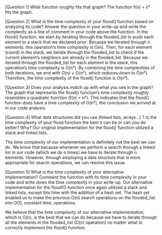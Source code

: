 [Question 1] What function roughly fits that graph?
The function f(n) = n² fits the graph.



[Question 2] What is the time complexity of your flood() function based on analyzing its code? Answer the question in your write-up and write the complexity as a line of comment in your code above the function.
In the flood() function, we start by iterating through the flooded_list to push each element to a stack that we declared prior. Because we iterated through n elements, this operation’s time complexity is O(n). Then, for each element (coord) in the stack, we iterate through the flooded_list to check if the current element’s neighbors are already in the flooded_list. Because we iterated through the flooded_list for each element in the stack, this operation’s time complexity is O(n²). By combining the time complexities of both iterations, we end with O(n) + O(n²), which reduces down to O(n²). Therefore, the time complexity of the flood() function is O(n²).



[Question 3] Does your analysis match up with what you see in the graph?
The graph that represents the flood() function’s time complexity roughly resembles a quadratic function (f(n) = n²). This indicates that the flood() function does have a time complexity of O(n²), the conclusion we arrived at in our code analysis.



[Question 4] What data structures did you use (linked lists, arrays…) ? Is the time complexity of your flood function the best it can be or can you do better? Why?
Our original implementation for the flood() function utilized a stack and linked lists. 

The time complexity of our implementation is definitely not the best we can do. We know that because whenever we perform a search through a linked list in our code (which we do n times) we have to iterate through n elements. However, through employing a data structure that is more appropriate for search operations, we can resolve this issue.



[Question 5] What is the time complexity of your alternative implementation? Comment the function with its time complexity in your code and write down the time complexity in your write-up.
Our alternative implementation for the flood1() function once again utilized a stack and linked lists, except this time with the addition of a hash set. The hash set enabled us to make the previous O(n) search operations on the flooded_list into O(1), constant time, operations.

We believe that the time complexity of our alternative implementation, which is O(n), is the best that we can do because we have to iterate through all the elements in the flooded_list (O(n) operation) no matter what to correctly implement the flood() function.
